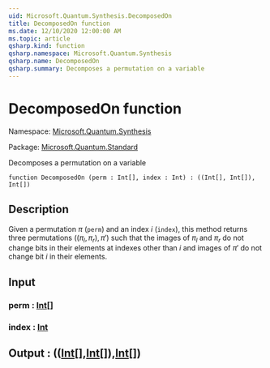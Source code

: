 ```yaml
---
uid: Microsoft.Quantum.Synthesis.DecomposedOn
title: DecomposedOn function
ms.date: 12/10/2020 12:00:00 AM
ms.topic: article
qsharp.kind: function
qsharp.namespace: Microsoft.Quantum.Synthesis
qsharp.name: DecomposedOn
qsharp.summary: Decomposes a permutation on a variable
---
```


# DecomposedOn function

Namespace: [Microsoft.Quantum.Synthesis](xref:Microsoft.Quantum.Synthesis)

Package: [Microsoft.Quantum.Standard](https://nuget.org/packages/Microsoft.Quantum.Standard)


Decomposes a permutation on a variable

```qsharp
function DecomposedOn (perm : Int[], index : Int) : ((Int[], Int[]), Int[])
```


## Description

Given a permutation $\pi$ (`perm`) and an index $i$ (`index`), this methodreturns three permutations $((\pi_l, \pi_r), \pi')$ such that the imagesof $\pi_l$ and $\pi_r$ do not change bits in their elements at indexes otherthan $i$ and images of $\pi'$ do not change bit $i$ in their elements.

## Input

### perm : [Int](xref:microsoft.quantum.lang-ref.int)[]




### index : [Int](xref:microsoft.quantum.lang-ref.int)





## Output : (([Int](xref:microsoft.quantum.lang-ref.int)[],[Int](xref:microsoft.quantum.lang-ref.int)[]),[Int](xref:microsoft.quantum.lang-ref.int)[])

